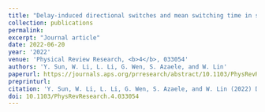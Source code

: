 ```yaml
---
title: "Delay-induced directional switches and mean switching time in swarming systems"
collection: publications
permalink:
excerpt: "Journal article"
date: 2022-06-20
year: '2022'
venue: 'Physical Review Research, <b>4</b>, 033054'
authors: 'Y. Sun, W. Li, L. Li, G. Wen, S. Azaele, and W. Lin'
paperurl: https://journals.aps.org/prresearch/abstract/10.1103/PhysRevResearch.4.033054
preprinturl: 
citation: 'Y. Sun, W. Li, L. Li, G. Wen, S. Azaele, and W. Lin (2022) Delay-induced directional switches and mean switching time in swarming systems. <i>Physical Review Research</i>'
doi: 10.1103/PhysRevResearch.4.033054
---
```

